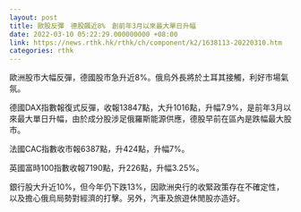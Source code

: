 ```yaml
---
layout: post
title: 歐股反彈　德股飆近8%　創前年3月以來最大單日升幅
date: 2022-03-10 05:22:29.000000000 +08:00
link: https://news.rthk.hk/rthk/ch/component/k2/1638113-20220310.htm
categories: rthk
---
```


歐洲股市大幅反彈，德國股市急升近8%。俄烏外長將於土耳其接觸，利好市場氣氛。

德國DAX指數報復式反彈，收報13847點，大升1016點，升幅7.9%，是前年3月以來最大單日升幅，由於成分股涉足俄羅斯能源供應，德股早前在區內是跌幅最大股市。

法國CAC指數收市報6387點，升424點，升幅7%。

英國富時100指數收報7190點，升226點，升幅3.25%。

銀行股大升近10%，但今年仍下跌13%，因歐洲央行的收緊政策存在不確定性，以及擔心俄烏局勢對經濟的打擊。另外，汽車及旅遊休閒股亦造好。

